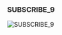 ### SUBSCRIBE_9


![SUBSCRIBE_9](https://user-images.githubusercontent.com/116869307/214154354-f4ce5695-bd49-4d2f-8ebe-1353faacd41b.png)


















































